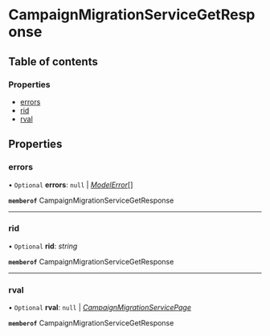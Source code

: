 # CampaignMigrationServiceGetResponse


## Table of contents

### Properties

- [errors](campaignmigrationservicegetresponse.md#errors)
- [rid](campaignmigrationservicegetresponse.md#rid)
- [rval](campaignmigrationservicegetresponse.md#rval)

## Properties

### errors

• `Optional` **errors**: ``null`` \| [*ModelError*](modelerror.md)[]

**`memberof`** CampaignMigrationServiceGetResponse

___

### rid

• `Optional` **rid**: *string*

**`memberof`** CampaignMigrationServiceGetResponse

___

### rval

• `Optional` **rval**: ``null`` \| [*CampaignMigrationServicePage*](campaignmigrationservicepage.md)

**`memberof`** CampaignMigrationServiceGetResponse

